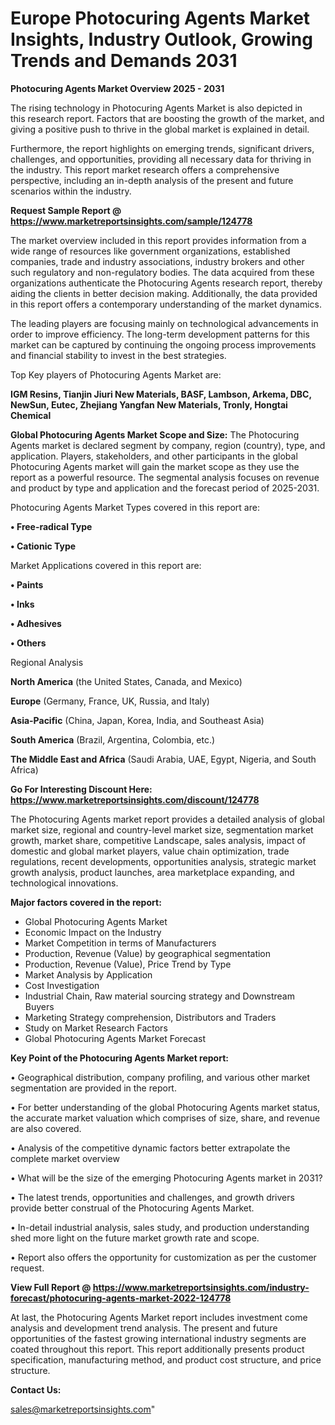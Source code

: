 # Europe Photocuring Agents Market Insights, Industry Outlook, Growing Trends and Demands 2031

<Strong> Photocuring Agents Market Overview 2025 - 2031</strong>

The rising technology in Photocuring Agents Market is also depicted in this research report. Factors that are boosting the growth of the market, and giving a positive push to thrive in the global market is explained in detail.

Furthermore, the report highlights on emerging trends, significant drivers, challenges, and opportunities, providing all necessary data for thriving in the industry. This report market research offers a comprehensive perspective, including an in-depth analysis of the present and future scenarios within the industry.

<strong>Request Sample Report @ <a href=https://www.marketreportsinsights.com/sample/124778>https://www.marketreportsinsights.com/sample/124778</a></strong>

The market overview included in this report provides information from a wide range of resources like government organizations, established companies, trade and industry associations, industry brokers and other such regulatory and non-regulatory bodies. The data acquired from these organizations authenticate the Photocuring Agents research report, thereby aiding the clients in better decision making. Additionally, the data provided in this report offers a contemporary understanding of the market dynamics.

The leading players are focusing mainly on technological advancements in order to improve efficiency. The long-term development patterns for this market can be captured by continuing the ongoing process improvements and financial stability to invest in the best strategies.

Top Key players of Photocuring Agents Market are:

<strong>IGM Resins, Tianjin Jiuri New Materials, BASF, Lambson, Arkema, DBC, NewSun, Eutec, Zhejiang Yangfan New Materials, Tronly, Hongtai Chemical</strong>

<strong><b>Global Photocuring Agents Market Scope and Size:</b></strong>
The Photocuring Agents market is declared segment by company, region (country), type, and application. Players, stakeholders, and other participants in the global Photocuring Agents market will gain the market scope as they use the report as a powerful resource. The segmental analysis focuses on revenue and product by type and application and the forecast period of 2025-2031.

Photocuring Agents Market Types covered in this report are:

<strong>• Free-radical Type

• Cationic Type</strong>

Market Applications covered in this report are:

<strong>• Paints

• Inks

• Adhesives

• Others</strong> 

Regional Analysis

<strong>North America</strong> (the United States, Canada, and Mexico)

<strong>Europe</strong> (Germany, France, UK, Russia, and Italy)

<strong>Asia-Pacific</strong> (China, Japan, Korea, India, and Southeast Asia)

<strong>South America</strong> (Brazil, Argentina, Colombia, etc.)

<strong>The Middle East and Africa</strong> (Saudi Arabia, UAE, Egypt, Nigeria, and South Africa)

<strong>Go For Interesting Discount Here: <a href=https://www.marketreportsinsights.com/discount/124778>https://www.marketreportsinsights.com/discount/124778</a></strong>

The Photocuring Agents market report provides a detailed analysis of global market size, regional and country-level market size, segmentation market growth, market share, competitive Landscape, sales analysis, impact of domestic and global market players, value chain optimization, trade regulations, recent developments, opportunities analysis, strategic market growth analysis, product launches, area marketplace expanding, and technological innovations.

<strong><b>Major factors covered in the report:</b></strong>
<ul>
  <li>Global Photocuring Agents Market </li>
  <li>Economic Impact on the Industry</li>
  <li>Market Competition in terms of Manufacturers</li>
  <li>Production, Revenue (Value) by geographical segmentation</li>
  <li>Production, Revenue (Value), Price Trend by Type</li>
  <li>Market Analysis by Application</li>
  <li>Cost Investigation</li>
  <li>Industrial Chain, Raw material sourcing strategy and Downstream Buyers</li>
  <li>Marketing Strategy comprehension, Distributors and Traders</li>
  <li>Study on Market Research Factors</li>
  <li>Global Photocuring Agents Market Forecast</li>
</ul>

<strong><b>Key Point of the Photocuring Agents Market report:</b></strong>

• Geographical distribution, company profiling, and various other market segmentation are provided in the report.

• For better understanding of the global Photocuring Agents market status, the accurate market valuation which comprises of size, share, and revenue are also covered.

• Analysis of the competitive dynamic factors better extrapolate the complete market overview

• What will be the size of the emerging Photocuring Agents market in 2031?

• The latest trends, opportunities and challenges, and growth drivers provide better construal of the Photocuring Agents Market.

• In-detail industrial analysis, sales study, and production understanding shed more light on the future market growth rate and scope.

• Report also offers the opportunity for customization as per the customer request.

<strong><b>View Full Report @ <a href=https://www.marketreportsinsights.com/industry-forecast/photocuring-agents-market-2022-124778>https://www.marketreportsinsights.com/industry-forecast/photocuring-agents-market-2022-124778</a></b></strong>


At last, the Photocuring Agents Market report includes investment come analysis and development trend analysis. The present and future opportunities of the fastest growing international industry segments are coated throughout this report. This report additionally presents product specification, manufacturing method, and product cost structure, and price structure.

<strong>Contact Us:</strong>

sales@marketreportsinsights.com"

